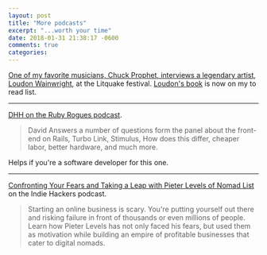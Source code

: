 ```yaml
---
layout: post
title: "More podcasts"
excerpt: "...worth your time"
date: 2018-01-31 21:38:17 -0600
comments: true
categories: 
---
```


[One of my favorite musicians, Chuck Prophet, interviews a legendary artist, Loudon Wainwright](https://www.stitcher.com/podcast/litquakes-lit-cast/e/52540035), at the Litquake festival. [Loudon's book](https://www.amazon.com/Liner-Notes-Parents-Children-Favorite/dp/0399177027/ref=sr_1_1) is now on my to read list.

---

[DHH on the Ruby Rogues podcast](https://devchat.tv/ruby-rogues/rr-342-rails-development-david-heinemeier-hansson). 

> David Answers a number of questions form the panel about the front-end on Rails, Turbo Link, Stimulus, How does this differ, cheaper labor, better hardware, and much more.

Helps if you're a software developer for this one.

---

[Confronting Your Fears and Taking a Leap with Pieter Levels of Nomad List](https://www.indiehackers.com/podcast/043-pieter-levels-of-nomad-list) on the Indie Hackers podcast.

> Starting an online business is scary. You're putting yourself out there and risking failure in front of thousands or even millions of people. Learn how Pieter Levels has not only faced his fears, but used them as motivation while building an empire of profitable businesses that cater to digital nomads.
